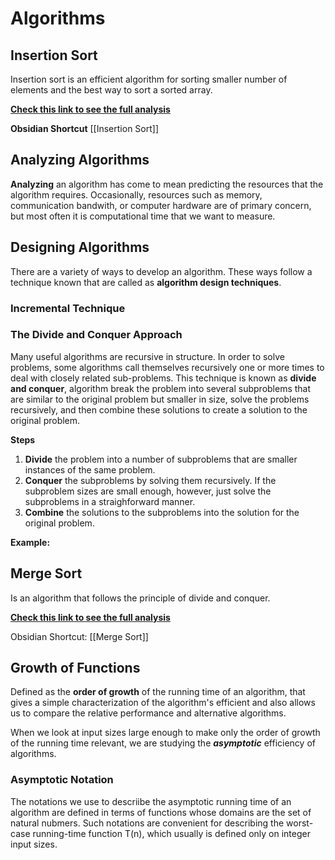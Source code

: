 # Algorithms

## Insertion Sort
Insertion sort is an efficient algorithm for sorting smaller number of elements and the best way to sort a sorted array.

**[Check this link to see the full analysis](algorithms/sort/Insertion%20Sort.md)**

**Obsidian Shortcut**
[[Insertion Sort]]


## Analyzing Algorithms

**Analyzing** an algorithm has come to mean predicting the resources that the algorithm requires. Occasionally, resources such as memory, communication bandwith, or computer hardware are of primary concern, but most often it is computational time that we want to measure.


## Designing Algorithms
There are a variety of ways to develop an algorithm. These ways follow a technique known that are called as **algorithm design techniques**.

### Incremental Technique

### The Divide and Conquer Approach
Many useful algorithms are recursive in structure. In order to solve problems, some algorithms call themselves recursively one or more times to deal with closely related sub-problems. This technique is known as **divide and conquer**, algorithm break the problem into several subproblems that are similar to the original problem but smaller in size, solve the problems recursively, and then combine these solutions to create a solution to the original problem.

**Steps**
1. **Divide** the problem into a number of subproblems that are smaller instances of the same problem.
2. **Conquer** the subproblems by solving them recursively. If the subproblem sizes are small enough, however, just solve the subproblems in a straighforward manner.
3. **Combine** the solutions to the subproblems into the solution for the original problem.

**Example:**
## Merge Sort
Is an algorithm that follows the principle of divide and conquer.

**[Check this link to see the full analysis](algorithms/sort/Merge%20Sort.md)**

Obsidian Shortcut:
[[Merge Sort]]

## Growth of Functions
Defined as the **order of growth** of the running time of an algorithm, that gives a simple characterization of the algorithm's efficient and also allows us to compare the relative performance and alternative algorithms.

When we look at input sizes large enough to make only the order of growth of the running time relevant, we are studying the ***asymptotic*** efficiency of algorithms.

### Asymptotic Notation
The notations we use to descriibe the asymptotic running time of an algorithm are defined in terms of functions whose domains are the set of natural nubmers. Such notations are convenient for describing the worst-case running-time function T(n), which usually is defined only on integer input sizes. 